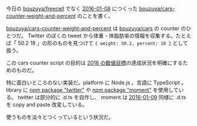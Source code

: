 今日の [bouzuya/freecell][] でなく [2016-01-08][] につくった [bouzuya/cars-counter-weight-and-percent][] のことを書く。

[bouzuya/cars-counter-weight-and-percent][] は [bouzuya/cars][] の counter のひとつだ。 Twitter のぼくの tweet から体重・体脂肪率の情報を収集する。たとえば「 50.2 18 」の形のものを見つけて `{ weight: 50.2, percent: 18 }` として扱う。

この cars counter script の目的は [2016 の数値目標](https://github.com/bouzuya/blog.bouzuya.net/blob/64f50d616df3c1b9a940ba9f6b730da60ba608a2/docs/writing.md#metrics)の達成状況を明確にするためのものだ。

特に面白いところのない実装だ。platform に Node.js 。言語に TypeScript 。 library に [npm package "twitter"](https://www.npmjs.com/package/twitter) や [npm package "moment"](https://www.npmjs.com/package/moment) を使用している。 twitter は部分的に .d.ts を自作し、 moment は [2016-01-09][] 同様に .d.ts を copy and paste 改変している。

使うものを淡々とつくっているという状況だ。

[2016-01-08]: http://blog.bouzuya.net/2016/01/08/
[2016-01-09]: http://blog.bouzuya.net/2016/01/09/
[bouzuya/cars-counter-weight-and-percent]: https://github.com/bouzuya/cars-counter-weight-and-percent
[bouzuya/cars]: https://github.com/bouzuya/cars
[bouzuya/freecell]: https://github.com/bouzuya/freecell
